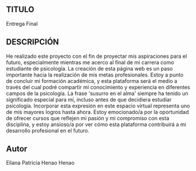 ## TITULO
Entrega Final

## DESCRIPCIÓN
He realizado este proyecto con el fin de proyectar mis aspiraciones para el futuro, especialmente mientras me acerco al final de mi carrera como estudiante de psicología. La creación de esta página web es un paso importante hacia la realización de mis metas profesionales. Estoy a punto de concluir mi formación académica, y esta plataforma será el medio a través del cual podré compartir mi conocimiento y experiencia en diferentes campos de la psicología. La frase 'susurro en el alma' siempre ha tenido un significado especial para mí, incluso antes de que decidiera estudiar psicología. Incorporar esta expresión en este espacio virtual representa uno de mis mayores logros hasta ahora. Estoy emocionado/a por la oportunidad de ofrecer cursos que reflejen mi pasión y mi compromiso con esta disciplina, y estoy ansioso/a por ver cómo esta plataforma contribuirá a mi desarrollo profesional en el futuro.

## Autor
Eliana Patricia Henao Henao